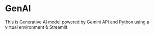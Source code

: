 # GenAI
This is Generative AI model powered by Gemini API and Python using a virtual environment &amp; Streamlit. 
